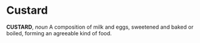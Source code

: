 # Custard

**CUSTARD**, _noun_ A composition of milk and eggs, sweetened and baked or boiled, forming an agreeable kind of food.